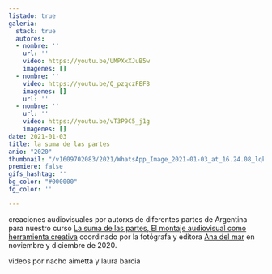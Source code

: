 ```yaml
---
listado: true
galeria:
  stack: true
  autores:
  - nombre: ''
    url: ''
    video: https://youtu.be/UMPXxXJuB5w
    imagenes: []
  - nombre: ''
    video: https://youtu.be/Q_pzqczFEF8
    imagenes: []
    url: ''
  - nombre: ''
    url: ''
    video: https://youtu.be/vT3P9C5_j1g
    imagenes: []
date: 2021-01-03
title: la suma de las partes
anio: "2020"
thumbnail: "/v1609702083/2021/WhatsApp_Image_2021-01-03_at_16.24.08_lqkid8.jpg"
premiere: false
gifs_hashtag: ''
bg_color: "#000000"
fg_color: ''

---
```

creaciones audiovisuales por autorxs de diferentes partes de Argentina para nuestro curso [La suma de las partes,  El montaje audiovisual como herramienta creativa](https://freezer.com.ar/cursos/la-suma-de-las-partes-el-montaje-audiovisual-como-herramienta-creativa/) coordinado por la fotógrafa y editora [Ana del mar](https://www.instagram.com/anadelmar__/) en noviembre y diciembre de 2020.

videos por nacho aimetta y laura barcia